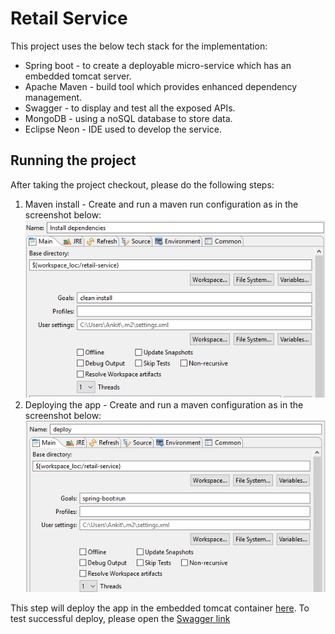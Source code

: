 # Retail Service

This project uses the below tech stack for the implementation:

- Spring boot - to create a deployable micro-service which has an embedded tomcat server.
- Apache Maven - build tool which provides enhanced dependency management.
- Swagger - to display and test all the exposed APIs.
- MongoDB - using a noSQL database to store data.
- Eclipse Neon - IDE used to develop the service.

## Running the project

After taking the project checkout, please do the following steps:

1. Maven install - Create and run a maven run configuration as in the screenshot below:
![install dependencies](install-dependencies.PNG)
2. Deploying the app - Create and run a maven configuration as in the screenshot below:
![deploy app](deploy.PNG)

This step will deploy the app in the embedded tomcat container [here](http://localhost:8080/).
To test successful deploy, please open the [Swagger link](http://localhost:8080/swagger-ui.html)